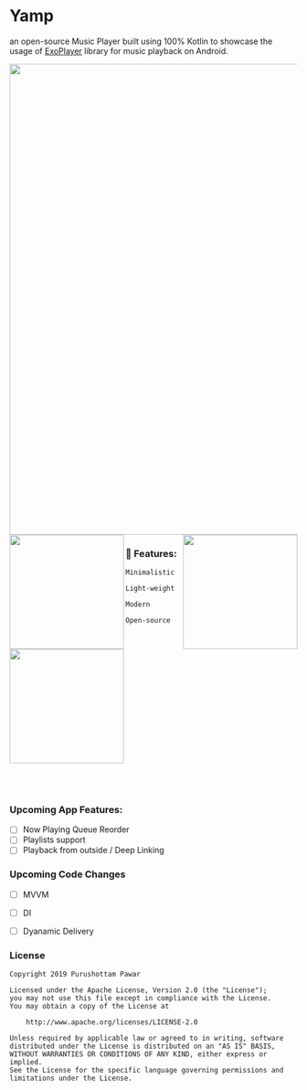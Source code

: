 #  Yamp

an open-source Music Player built using 100% Kotlin to showcase the usage of [ExoPlayer](https://github.com/google/ExoPlayer) library for music playback on Android.

<p align="center">
<img width="824"  src="https://github.com/iamporus/JustAnotherPlayer/blob/master/graphics/feature_graphic.png">
<img align="left" width="200" src="https://github.com/iamporus/JustAnotherPlayer/blob/master/graphics/home.png">
<img align="right" width="200" src="https://github.com/iamporus/JustAnotherPlayer/blob/master/graphics/now_playing.png">
</p>

 
### 🎵 Features:
 
    Minimalistic 
    
    Light-weight
    
    Modern
    
    Open-source
 
 [<img width="200" src="https://github.com/iamporus/JustAnotherPlayer/blob/master/graphics/google_play_badge.png">](https://play.google.com/store/apps/details?id=com.prush.justanotherplayer&hl=en)

</br>
</br>

### Upcoming App Features:

- [ ] Now Playing Queue Reorder
- [ ] Playlists support
- [ ] Playback from outside / Deep Linking

### Upcoming Code Changes

- [ ] MVVM
- [ ] DI
- [ ] Dyanamic Delivery


### License
```
Copyright 2019 Purushottam Pawar

Licensed under the Apache License, Version 2.0 (the "License");
you may not use this file except in compliance with the License.
You may obtain a copy of the License at

    http://www.apache.org/licenses/LICENSE-2.0

Unless required by applicable law or agreed to in writing, software
distributed under the License is distributed on an "AS IS" BASIS,
WITHOUT WARRANTIES OR CONDITIONS OF ANY KIND, either express or implied.
See the License for the specific language governing permissions and
limitations under the License.
```
